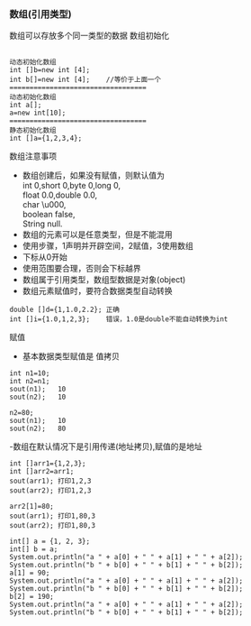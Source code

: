 ### 数组(引用类型)
数组可以存放多个同一类型的数据
数组初始化
``` 

动态初始化数组
int []b=new int [4];
int b[]=new int [4];    //等价于上面一个
==================================
动态初始化数组
int a[];
a=new int[10];
==================================
静态初始化数组
int []a={1,2,3,4};
```
数组注意事项
- 数组创建后，如果没有赋值，则默认值为<br>
int 0,short 0,byte 0,long 0,<br>
float 0.0,double 0.0,<br>
char \u000,<br>
boolean false,<br>
String null.
- 数组的元素可以是任意类型，但是不能混用
- 使用步骤，1声明并开辟空间，2赋值，3使用数组
- 下标从0开始
- 使用范围要合理，否则会下标越界
- 数组属于引用类型，数组型数据是对象(object)
- 数组元素赋值时，要符合数据类型自动转换
``` 
double []d={1,1.0,2.2}; 正确
int []i={1.0,1,2,3};    错误，1.0是double不能自动转换为int
```

赋值
- 基本数据类型赋值是 值拷贝
``` 
int n1=10;
int n2=n1;
sout(n1);   10
sout(n2);   10

n2=80;
sout(n1);   10
sout(n2);   80
```
-数组在默认情况下是引用传递(地址拷贝),赋值的是地址
```
int []arr1={1,2,3};
int []arr2=arr1;
sout(arr1); 打印1,2,3
sout(arr2); 打印1,2,3

arr2[1]=80;
sout(arr1); 打印1,80,3
sout(arr2); 打印1,80,3
```
```
int[] a = {1, 2, 3};
int[] b = a;
System.out.println("a " + a[0] + " " + a[1] + " " + a[2]);
System.out.println("b " + b[0] + " " + b[1] + " " + b[2]);
a[1] = 90;
System.out.println("a " + a[0] + " " + a[1] + " " + a[2]);
System.out.println("b " + b[0] + " " + b[1] + " " + b[2]);
b[2] = 190;
System.out.println("a " + a[0] + " " + a[1] + " " + a[2]);
System.out.println("b " + b[0] + " " + b[1] + " " + b[2]);
```

